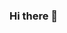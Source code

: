 ### Hi there 👋

<!--
**srilakshmi0411/srilakshmi0411** is a ✨ _special_ ✨ repository because its `README.md` (this file) appears on your GitHub profile.

Here are some ideas to get you started:

- 🔭 I’m currently working on Deep Learning
- 🌱 I’m currently learning Deep Learning
- 👯 I’m looking to collaborate on Machine Learning
- 📫 How to reach me: srilakshmikrishna98@gmail.com
-->
